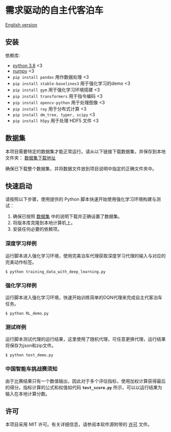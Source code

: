 # 需求驱动的自主代客泊车
[English version](./README.md)
## 安装
依赖库:

- [python 3.8](https://www.python.org/downloads/release/python-3818/) <3
- [numpy](https://numpy.org/install/) <3
- `pip install pandas` 用作数据处理 <3
- `pip install stable-baselines3` 用于强化学习的demo <3
- `pip install gym` 用于强化学习环境搭建 <3
- `pip install transformers` 用于指令编码 <3
- `pip install opencv-python` 用于处理图像 <3
- `pip install ray` 用于分布式计算 <3
- `pip install dm_tree, typer, scipy` <3
- `pip install h5py` 用于处理 HDF5 文件 <3

[//]: # (- `pip install fastapi` for building APIs <3)

[//]: # (- `pip install ray` for parallel and distributed computing <3)

[//]: # (- `pip install requests` for making HTTP requests <3)

[//]: # (- `pip install gradio` for interactive web UIgits <3)

[//]: # (- `pip install uvicorn` for ASGI server <3)

## 数据集
本项目需要特定的数据集才能正常运行。请从以下链接下载数据集，并保存到本地文件夹：
[数据集下载地址](https://doi.org/10.57760/sciencedb.12908)

确保已下载整个数据集，并将数据文件放到项目说明中指定的正确文件夹中。

## 快速启动
请按照以下步骤，使用提供的 Python 脚本快速开始使用强化学习环境构建与测试：
1. 确保已按照 [数据集](#数据集) 中的说明下载并正确设置了数据集。
2. 将版本库克隆到本地计算机上。 
3. 安装任何必要的依赖项。

### 深度学习样例
运行脚本进入强化学习环境，使用完美泊车代理获取深度学习代理的输入与对应的完美动作标签。
```
$ python training_data_with_deep_learning.py
```
### 强化学习样例
运行脚本进入强化学习环境，快速开始训练简单的DQN代理来完成自主代客泊车任务。
```
$ python RL_demo.py
```
### 测试样例
运行脚本测试代理的运行结果，这里使用了随机代理，可任意更换代理，运行结果将保存为json和zip文件。
```
$ python test_demo.py
```

### 中国智能车挑战赛须知
由于比赛结果只有一个数值输出，因此对于多个评估指标，使用加权计算获得最后的得分。指标计算的公式和权值如代码 **`test_score.py`** 所示，可以以运行结果为输入在本地计算分数。

## 许可
本项目采用 MIT 许可。有关详细信息，请参阅本软件源附带的 [许可](LICENSE) 文件。